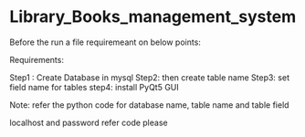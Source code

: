 # Library_Books_management_system

Before the run a file requiremeant on below points:

Requirements:

Step1 : Create Database in mysql
Step2: then create table name
Step3: set field name for tables 
step4: install PyQt5 GUI

Note: refer the python code for  database name, table name and table field

localhost and password refer code please
